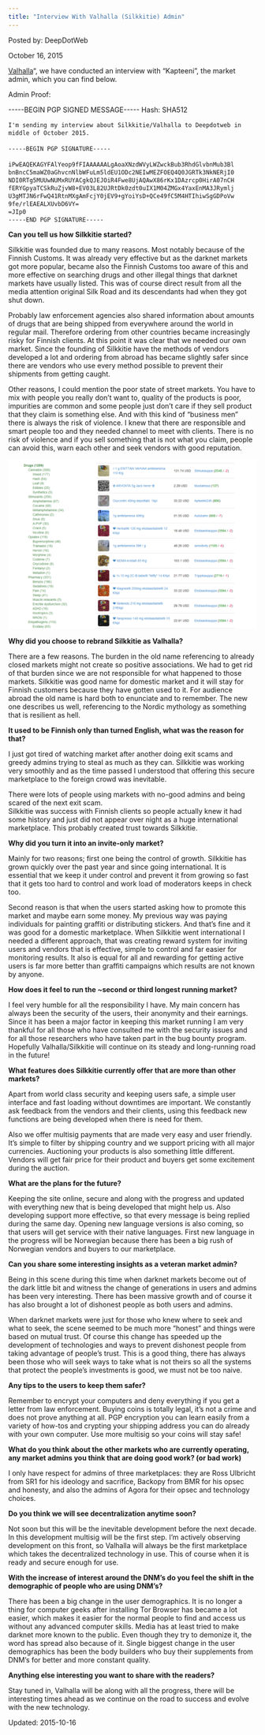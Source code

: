 ```yaml
---
title: "Interview With Valhalla (Silkkitie) Admin"
---
```


Posted by: DeepDotWeb 

<span>October 16, 2015</span>




<p><a href="#">Valhalla</a>&#8220;, we have conducted an interview with &#8220;Kapteeni&#8221;, the market admin, which you can find below.</p>
<p>Admin Proof:</p>
-----BEGIN PGP SIGNED MESSAGE-----
    Hash: SHA512
    
    I'm sending my interview about Silkkitie/Valhalla to Deepdotweb in middle of October 2015.
    
    -----BEGIN PGP SIGNATURE-----
    
    iPwEAQEKAGYFAlYeop9fFIAAAAAALgAoaXNzdWVyLWZwckBub3RhdGlvbnMub3Bl
    bnBncC5maWZ0aGhvcnNlbWFuLm5ldEU1ODc2NEIwMEZFOEQ4Q0JGRTk3NkNERjI0
    NDI0RTg5MUUwNUMxRUYACgkQJEJOiR4Fwe8UjAQAwX86rKx1DAzrcp0HirA07nCH
    fERYGpyaTCSkRuZjvW8+EV03L82UJRtDk0zdt0uIX1M04ZMGx4YaxEnMA3JRymlj
    U3gMTJN6rFwQ41RtnMXgAmFcjY0jEV9+gYoiYsD+QCe49fC5M4HTIhiwSgGDPoVw
    9fe/rlEAEALXUvbD6VY=
    =JIp0
    -----END PGP SIGNATURE-----

<p>
<strong>Can you tell us how Silkkitie started?</strong></p>
<p>Silkkitie was founded due to many reasons. Most notably because of the Finnish Customs. It was already very effective but as the darknet markets got more popular, became also the Finnish Customs too aware of this and more effective on searching drugs and other illegal things that darknet markets have usually listed. This was of course direct result from all the media attention original Silk Road and its descendants had when they got shut down.</p>
<p>Probably law enforcement agencies also shared information about amounts of drugs that are being shipped from everywhere around the world in regular mail. Therefore ordering from other countries became increasingly risky for Finnish clients. At this point it was clear that we needed our own market. Since the founding of Silkkitie have the methods of vendors developed a lot and ordering from abroad has became slightly safer since there are vendors who use every method possible to prevent their shipments from getting caught.</p>
<p>Other reasons, I could mention the poor state of street markets. You have to mix with people you really don&#8217;t want to, quality of the products is poor, impurities are common and some people just don&#8217;t care if they sell product that they claim is something else. And with this kind of &#8220;business men&#8221; there is always the risk of violence. I knew that there are responsible and smart people too and they needed channel to meet with clients. There is no risk of violence and if you sell something that is not what you claim, people can avoid this, warn each other and seek vendors with good reputation.</p>
<img src="imgs/2015/10/silkki.png">
<p><strong>Why did you choose to rebrand Silkkitie as Valhalla?</strong></p>
<p>There are a few reasons. The burden in the old name referencing to already closed markets might not create so positive associations. We had to get rid of that burden since we are not responsible for what happened to those markets. Silkkitie was good name for domestic market and it will stay for Finnish customers because they have gotten used to it. For audience abroad the old name is hard both to enunciate and to remember. The new one describes us well, referencing to the Nordic mythology as something that is resilient as hell.</p>
<p><strong>It used to be Finnish only than turned English, what was the reason for that?</strong></p>
<p>I just got tired of watching market after another doing exit scams and greedy admins trying to steal as much as they can. Silkkitie was working very smoothly and as the time passed I understood that offering this secure marketplace to the foreign crowd was inevitable.</p>
<p>There were lots of people using markets with no-good admins and being scared of the next exit scam.<br/>
    Silkkitie was success with Finnish clients so people actually knew it had some history and just did not appear over night as a huge international marketplace. This probably created trust towards Silkkitie.</p>
<p><strong>Why did you turn it into an invite-only market?</strong></p>
<p>Mainly for two reasons; first one being the control of growth. Silkkitie has grown quickly over the past year and since going international. It is essential that we keep it under control and prevent it from growing so fast that it gets too hard to control and work load of moderators keeps in check too.</p>
<p>Second reason is that when the users started asking how to promote this market and maybe earn some money. My previous way was paying individuals for painting graffiti or distributing stickers. And that&#8217;s fine and it was good for a domestic marketplace. When Silkkitie went international I needed a different approach, that was creating reward system for inviting users and vendors that is effective, simple to control and far easier for monitoring results. It also is equal for all and rewarding for getting active users is far more better than graffiti campaigns which results are not known by anyone.</p>
<p><strong>How does it feel to run the ~second or third longest running market?</strong></p>
<p>I feel very humble for all the responsibility I have. My main concern has always been the security of the users, their anonymity and their earnings. Since it has been a major factor in keeping this market running I am very thankful for all those who have consulted me with the security issues and for all those researchers who have taken part in the bug bounty program. Hopefully Valhalla/Silkkitie will continue on its steady and long-running road in the future!</p>
<p><strong>What features does Silkkitie currently offer that are more than other markets?</strong></p>
<p>Apart from world class security and keeping users safe, a simple user interface and fast loading without downtimes are important. We constantly ask feedback from the vendors and their clients, using this feedback new functions are being developed when there is need for them.</p>
<p>Also we offer multisig payments that are made very easy and user friendly. It&#8217;s simple to filter by shipping country and we support pricing with all major currencies. Auctioning your products is also something little different. Vendors will get fair price for their product and buyers get some excitement during the auction.</p>
<p><strong>What are the plans for the future?</strong></p>
<p>Keeping the site online, secure and along with the progress and updated with everything new that is being developed that might help us. Also developing support more effective, so that every message is being replied during the same day. Opening new language versions is also coming, so that users will get service with their native languages. First new language in the progress will be Norwegian because there has been a big rush of Norwegian vendors and buyers to our marketplace.</p>
<p><strong>Can you share some interesting insights as a veteran market admin?</strong></p>
<p>Being in this scene during this time when darknet markets become out of the dark little bit and witness the change of generations in users and admins has been very interesting. There has been massive growth and of course it has also brought a lot of dishonest people as both users and admins.</p>
<p>When darknet markets were just for those who knew where to seek and what to seek, the scene seemed to be much more &#8220;honest&#8221; and things were based on mutual trust. Of course this change has speeded up the development of technologies and ways to prevent dishonest people from taking advantage of people&#8217;s trust. This is a good thing, there has always been those who will seek ways to take what is not theirs so all the systems that protect the people&#8217;s investments is good, we must not be too naive.</p>
<p><strong>Any tips to the users to keep them safer?</strong></p>
<p>Remember to encrypt your computers and deny everything if you get a letter from law enforcement. Buying coins is totally legal, it&#8217;s not a crime and does not prove anything at all. PGP encryption you can learn easily from a variety of how-tos and crypting your shipping address you can do already with your own computer. Use more multisig so your coins will stay safe!</p>
<p><strong>What do you think about the other markets who are currently operating, any market admins you think that are doing good work? (or bad work)</strong></p>
<p>I only have respect for admins of three marketplaces: they are Ross Ulbricht from SR1 for his ideology and sacrifice, Backopy from BMR for his opsec and honesty, and also the admins of Agora for their opsec and technology choices.</p>
<p><strong>Do you think we will see decentralization anytime soon?</strong></p>
<p>Not soon but this will be the inevitable development before the next decade. In this development multisig will be the first step. I&#8217;m actively observing development on this front, so Valhalla will always be the first marketplace which takes the decentralized technology in use. This of course when it is ready and secure enough for use.</p>
<p><strong>With the increase of interest around the DNM&#8217;s do you feel the shift in the demographic of people who are using DNM&#8217;s?</strong></p>
<p>There has been a big change in the user demographics. It is no longer a thing for computer geeks after installing Tor Browser has became a lot easier, which makes it easier for the normal people to find and access us without any advanced computer skills. Media has at least tried to make darknet more known to the public. Even though they try to demonize it, the word has spread also because of it. Single biggest change in the user demographics has been the body builders who buy their supplements from DNM&#8217;s for better and more constant quality.</p>
<p><strong>Anything else interesting you want to share with the readers?</strong></p>
<p>Stay tuned in, Valhalla will be along with all the progress, there will be interesting times ahead as we continue on the road to success and evolve with the new technology.</p>

Updated: 2015-10-16